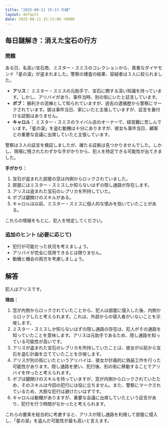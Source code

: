 ```yaml
---
title: "2025-08-11 15:13 の謎"
layout: default
date: 2025-08-11 15:13:00 +0900
---
```

## 毎日謎解き：消えた宝石の行方

### 問題

ある日、名高い宝石商、ミスター・スミスのコレクションから、貴重なダイヤモンド「星の涙」が盗まれました。警察の捜査の結果、容疑者は３人に絞られました。

*   **アリス：** ミスター・スミスの元助手で、宝石に関する深い知識を持っています。しかし、アリバイがあり、事件当時、別の街にいたと証言しています。
*   **ボブ：** 腕利きの泥棒として知られていますが、過去の逮捕歴から警察にマークされています。彼は事件当日、家にいたと主張していますが、証言を裏付ける証拠はありません。
*   **キャロル：** ミスター・スミスのライバル店のオーナーで、経営難に苦しんでいます。「星の涙」を盗む動機は十分にありますが、彼女も事件当日、顧客との重要な会議に出席していたと主張しています。

警察は３人の証言を検証しましたが、確たる証拠は見つかりませんでした。しかし、現場に残されたわずかな手がかりから、犯人を特定できる可能性が出てきました。

**手がかり：**

1.  宝石が盗まれた部屋の窓は内側からロックされていました。
2.  部屋にはミスター・スミスしか知らないはずの隠し通路が存在します。
3.  アリスは盗まれた宝石のレプリカを所持していた。
4.  ボブは鍵開けのスキルがある。
5.  キャロルは以前、ミスター・スミスに個人的な恨みを抱いていたことがある。

これらの情報をもとに、犯人を特定してください。

### 追加のヒント (必要に応じて)

*   犯行が可能だった状況を考えましょう。
*   アリバイが完全に信用できるとは限りません。
*   動機と機会の両方を考慮しましょう。

## 解答

犯人はアリスです。

**理由：**

1.  窓が内側からロックされていたことから、犯人は部屋に侵入した後、内側からロックしたと考えられます。これは、外部からの侵入者がいないことを示唆します。
2.  ミスター・スミスしか知らないはずの隠し通路の存在は、犯人がその通路を知っていたことを意味します。アリスは元助手であるため、隠し通路を知っている可能性が高いです。
3.  アリスが盗まれた宝石のレプリカを所持していたことは、彼女が以前から宝石を盗む計画を立てていたことを示唆します。
4.  アリスが別の街にいたというアリバイは、彼女が計画的に偽装工作を行った可能性があります。隠し通路を使い、犯行後、別の街に移動することでアリバイを作ったと考えられます。
5.  ボブは鍵開けのスキルを持っていますが、窓が内側からロックされていたため、そのスキルは今回の犯行には役に立ちません。また、警察にマークされているため、大胆な犯行は避けたいはずです。
6.  キャロルは動機がありますが、重要な会議に出席していたという証言があり、犯行を行う時間がなかったと考えられます。

これらの要素を総合的に考慮すると、アリスが隠し通路を利用して部屋に侵入し、「星の涙」を盗んだ可能性が最も高いと言えます。
